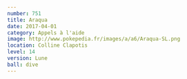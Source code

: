 ```yaml
---
number: 751
title: Araqua
date: 2017-04-01
category: Appels à l'aide
image: http://www.pokepedia.fr/images/a/a6/Araqua-SL.png
location: Colline Clapotis
level: 14
version: Lune
ball: dive
---
```

